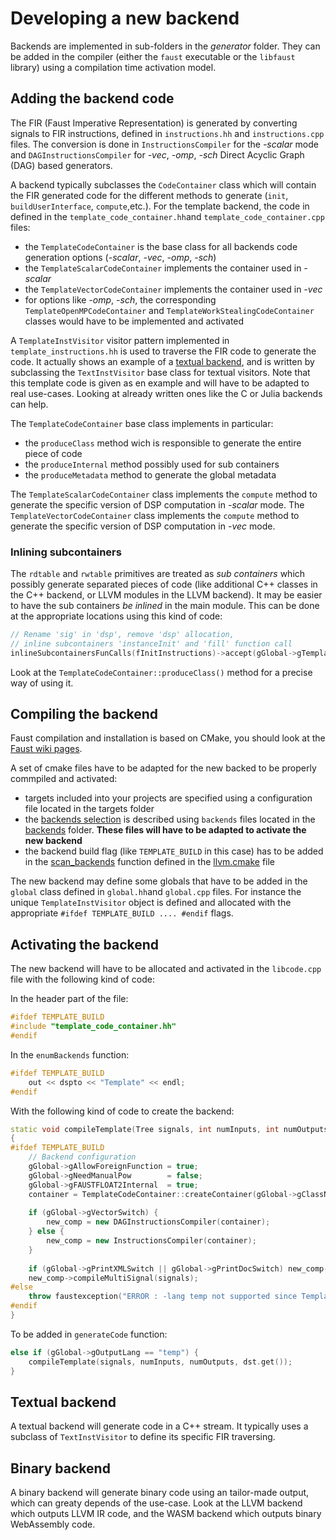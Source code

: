 
# Developing a new backend

Backends are implemented in sub-folders in the *generator* folder. They can be added in the compiler (either the `faust` executable or the `libfaust` library) using a compilation time activation model.

## Adding the backend code

The FIR (Faust Imperative Representation) is generated by converting signals to FIR instructions, defined in `instructions.hh` and `instructions.cpp` files. The conversion is done in `InstructionsCompiler` for the *-scalar* mode and `DAGInstructionsCompiler` for *-vec*, *-omp*, *-sch* Direct Acyclic Graph (DAG) based generators.

A backend typically subclasses the `CodeContainer` class which will contain the FIR generated code for the different methods to generate (`init`, `buildUserInterface`, `compute`,etc.). For the template backend, the code in defined in the `template_code_container.hh`and `template_code_container.cpp` files:
- the `TemplateCodeContainer` is  the base class for all backends code generation options (*-scalar*, *-vec*, *-omp*, *-sch*)
- the `TemplateScalarCodeContainer` implements the container used in *-scalar*
- the `TemplateVectorCodeContainer` implements the container used in *-vec*
- for  options like *-omp*, *-sch*, the corresponding `TemplateOpenMPCodeContainer` and `TemplateWorkStealingCodeContainer` classes would have to be implemented and activated
    
A `TemplateInstVisitor` visitor pattern implemented in `template_instructions.hh` is used to traverse the FIR code to generate the code. It actually shows an example of a [textual backend](#textual-backend), and is written by subclassing the `TextInstVisitor` base class for textual visitors. Note that this template code is given as en example and will have to be adapted to real use-cases. Looking at already written ones like the C or Julia backends can help.

The `TemplateCodeContainer` base class implements in particular:
- the `produceClass` method wich is responsible to generate the entire piece of code
- the `produceInternal` method possibly used for sub containers
- the `produceMetadata` method to generate the global metadata

The `TemplateScalarCodeContainer` class implements the `compute` method to generate the specific version of DSP computation in *-scalar* mode. The `TemplateVectorCodeContainer` class implements the `compute` method to generate the specific version of DSP computation in *-vec* mode. 

### Inlining subcontainers

The `rdtable` and `rwtable` primitives are treated as *sub containers* which possibly generate separated pieces of code (like additional C++ classes in the C++ backend, or LLVM modules in the LLVM backend). It may be easier to have the sub containers *be inlined* in the main module. This can be done at the appropriate locations using this kind of code:

```c++
// Rename 'sig' in 'dsp', remove 'dsp' allocation, 
// inline subcontainers 'instanceInit' and 'fill' function call
inlineSubcontainersFunCalls(fInitInstructions)->accept(gGlobal->gTemplateVisitor);
``` 

Look at the `TemplateCodeContainer::produceClass()` method for a precise way of using it.

## Compiling the backend

Faust compilation and installation is based on CMake, you should look at the [Faust wiki pages](https://github.com/grame-cncm/faust/wiki). 

A set of cmake files have to be adapted for the new backed to be properly commpiled and activated:

- targets included into your projects are specified using a configuration file located in the targets folder
- the [backends selection](https://github.com/grame-cncm/faust/wiki/backends#selecting-your-backends) is described using `backends` files located in the [backends](https://github.com/grame-cncm/faust/tree/master-dev/build/backends) folder. **These files will have to be adapted to activate the new backend**
- the backend build flag (like `TEMPLATE_BUILD` in this case) has to be added in the [scan_backends](https://github.com/grame-cncm/faust/blob/master-dev/build/misc/llvm.cmake#L14) function defined in the [llvm.cmake](https://github.com/grame-cncm/faust/blob/master-dev/build/misc/llvm.cmake) file

The new backend may define some globals that have to be added in the `global` class defined in `global.hh`and `global.cpp` files. For instance the unique `TemplateInstVisitor` object is defined and allocated with the appropriate `#ifdef TEMPLATE_BUILD .... #endif` flags.

## Activating the backend

The new backend will have to be allocated and activated in the `libcode.cpp` file with the following kind of code:

In the header part of the file:

```c++
#ifdef TEMPLATE_BUILD
#include "template_code_container.hh"
#endif
```

In the `enumBackends` function:

```c++
#ifdef TEMPLATE_BUILD
    out << dspto << "Template" << endl;
#endif
```

With the following kind of code to create the backend:

```c++
static void compileTemplate(Tree signals, int numInputs, int numOutputs, ostream* out)
{
#ifdef TEMPLATE_BUILD
    // Backend configuration
    gGlobal->gAllowForeignFunction = true;
    gGlobal->gNeedManualPow        = false;
    gGlobal->gFAUSTFLOAT2Internal  = true;
    container = TemplateCodeContainer::createContainer(gGlobal->gClassName, numInputs, numOutputs, out);
    
    if (gGlobal->gVectorSwitch) {
        new_comp = new DAGInstructionsCompiler(container);
    } else {
        new_comp = new InstructionsCompiler(container);
    }
    
    if (gGlobal->gPrintXMLSwitch || gGlobal->gPrintDocSwitch) new_comp->setDescription(new Description());
    new_comp->compileMultiSignal(signals);
#else
    throw faustexception("ERROR : -lang temp not supported since Template backend is not built\n");
#endif
}
```

To be added in `generateCode` function:

```c++
else if (gGlobal->gOutputLang == "temp") {
    compileTemplate(signals, numInputs, numOutputs, dst.get());
}
```

## Textual backend

A textual backend will generate code in a C++ stream. It typically uses a subclass of `TextInstVisitor` to define its specific FIR traversing.

## Binary backend 

A binary backend will generate binary code using an tailor-made output, which can greaty depends of the use-case. Look at the LLVM backend which outputs LLVM IR code, and the WASM backend which outputs binary WebAssembly code.
